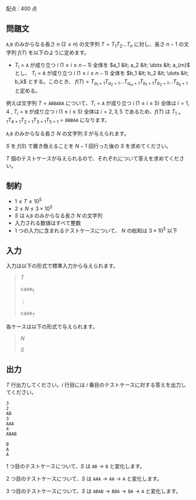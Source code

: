 配点 : $400$ 点

## 問題文

`A`,`B` のみからなる長さ $n\ (2\leq n)$ の文字列 $T=T_1T_2\dots T_n$ に対し、長さ $n-1$ の文字列 $f(T)$ を以下のように定めます。

- $T_i={}$`A` が成り立つ $i\ (1\leq i \leq n-1)$ 全体を $a_1 &lt; a_2 &lt; \dots &lt; a_{m}$ とし、 $T_i={}$`B` が成り立つ $i\ (1\leq i \leq n-1)$ 全体を $b_1 &lt; b_2 &lt; \dots &lt; b_k$ とする。このとき、 $f(T)=T_{a_1+1}T_{a_2+1}\dots T_{a_m+1}T_{b_1+1}T_{b_2+1}\dots T_{b_k+1}$ と定める。

例えば文字列 $T={}$`ABBABA` について、$T_i={}$`A` が成り立つ $i\ (1\leq i \leq 5)$ 全体は $i=1,4$ , $T_i={}$`B` が成り立つ $i\ (1\leq i \leq 5)$ 全体は $i=2,3,5$ であるため、$f(T)$ は $T_{1+1}T_{4+1}T_{2+1}T_{3+1}T_{5+1}={}$`BBBAA` になります。

`A`,`B` のみからなる長さ $N$ の文字列 $S$ が与えられます。

$S$ を $f(S)$ で置き換えることを $N-1$ 回行った後の $S$ を求めてください。

$T$ 個のテストケースが与えられるので、それぞれについて答えを求めてください。

## 制約

- $1 \leq T \leq 10^5$
- $2 \leq N \leq 3 \times 10^5$
- $S$ は `A`,`B` のみからなる長さ $N$ の文字列
- 入力される数値はすべて整数
- $1$ つの入力に含まれるテストケースについて、 $N$ の総和は $3 \times 10^5$ 以下

## 入力

入力は以下の形式で標準入力から与えられます。

> $T$
> 
> $\mathrm{case}_1$
> 
> $\vdots$
> 
> $\mathrm{case}_T$

各ケースは以下の形式で与えられます。

> $N$
> 
> $S$

## 出力

$T$ 行出力してください。$i$ 行目には $i$ 番目のテストケースに対する答えを出力してください。

```input1
3
2
AB
3
AAA
4
ABAB
```

```output1
B
A
A
```

$1$ つ目のテストケースについて、$S$ は `AB`${}\rightarrow {}$`B` と変化します。

$2$ つ目のテストケースについて、$S$ は `AAA`${} \rightarrow {}$`AA`${} \rightarrow {}$`A` と変化します。

$3$ つ目のテストケースについて、$S$ は `ABAB`${}\rightarrow {}$`BBA`${} \rightarrow {}$`BA`${} \rightarrow {}$`A` と変化します。